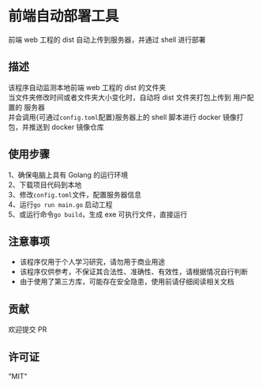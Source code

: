 # 前端自动部署工具

前端 web 工程的 dist 自动上传到服务器，并通过 shell 进行部署

## 描述

该程序自动监测本地前端 web 工程的 dist 的文件夹  
当文件夹修改时间或者文件夹大小变化时，自动将 dist 文件夹打包上传到 用户配置的 服务器  
并会调用{可通过`config.toml`配置}服务器上的 shell 脚本进行 docker 镜像打包，并推送到 docker 镜像仓库

## 使用步骤

1、确保电脑上具有 Golang 的运行环境  
2、下载项目代码到本地  
3、修改`config.toml`文件，配置服务器信息  
4、运行`go run main.go` 启动工程  
5、或运行命令`go build`，生成 exe 可执行文件，直接运行  

## 注意事项

- 该程序仅用于个人学习研究，请勿用于商业用途
- 该程序仅供参考，不保证其合法性、准确性、有效性，请根据情况自行判断
- 由于使用了第三方库，可能存在安全隐患，使用前请仔细阅读相关文档

## 贡献

欢迎提交 PR

## 许可证

"MIT"
